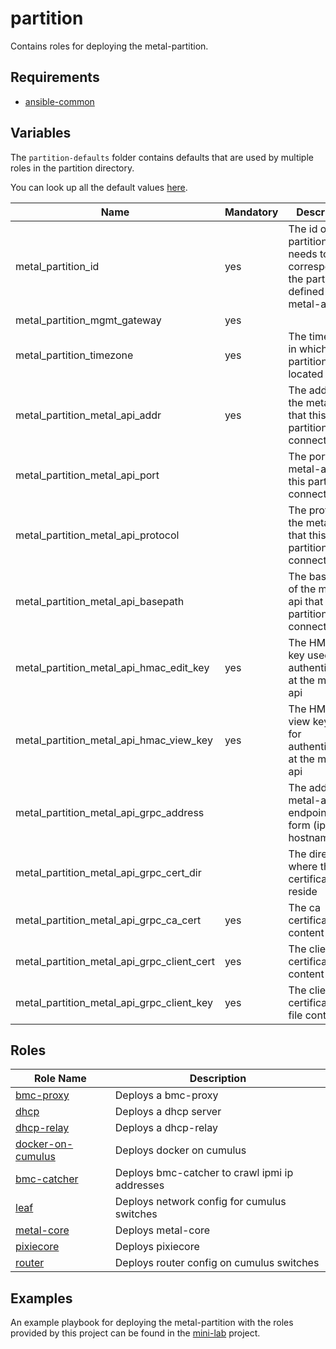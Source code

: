 # partition

Contains roles for deploying the metal-partition.

## Requirements

- [ansible-common](https://github.com/metal-stack/ansible-common)

## Variables

The `partition-defaults` folder contains defaults that are used by multiple roles in the partition directory.

You can look up all the default values [here](partition-defaults/main.yaml).

| Name                                       | Mandatory | Description                                                                                      |
| ------------------------------------------ | --------- | ------------------------------------------------------------------------------------------------ |
| metal_partition_id                         | yes       | The id of this partition. This needs to correspond to the partition id defined in the metal-api. |
| metal_partition_mgmt_gateway               | yes       |                                                                                                  |
| metal_partition_timezone                   | yes       | The timezone in which this partition is located                                                  |
| metal_partition_metal_api_addr             | yes       | The address of the metal-api that this partition connects to                                     |
| metal_partition_metal_api_port             |           | The port of the metal-api that this partition connects to                                        |
| metal_partition_metal_api_protocol         |           | The protocol of the metal-api that this partition connects to                                    |
| metal_partition_metal_api_basepath         |           | The basepath of the metal-api that this partition connects to                                    |
| metal_partition_metal_api_hmac_edit_key    | yes       | The HMAC edit key used for authenticating at the metal-api                                       |
| metal_partition_metal_api_hmac_view_key    | yes       | The HMAC view key used for authenticating at the metal-api                                       |
| metal_partition_metal_api_grpc_address     |           | The address of metal-api grpc endpoint in the form (ip or hostname:port)                         |
| metal_partition_metal_api_grpc_cert_dir    |           | The directory where the grpc certificates reside                                                 |
| metal_partition_metal_api_grpc_ca_cert     | yes       | The ca certificate file content                                                                  |
| metal_partition_metal_api_grpc_client_cert | yes       | The client certificate file content                                                              |
| metal_partition_metal_api_grpc_client_key  | yes       | The client certificate key file content                                                          |

## Roles

| Role Name                                    | Description                                    |
| -------------------------------------------- | ---------------------------------------------- |
| [bmc-proxy](roles/bmc-proxy)                 | Deploys a bmc-proxy                            |
| [dhcp](roles/dhcp)                           | Deploys a dhcp server                          |
| [dhcp-relay](roles/dhcp-relay)               | Deploys a dhcp-relay                           |
| [docker-on-cumulus](roles/docker-on-cumulus) | Deploys docker on cumulus                      |
| [bmc-catcher](roles/bmc-catcher)             | Deploys bmc-catcher to crawl ipmi ip addresses |
| [leaf](roles/leaf)                           | Deploys network config for cumulus switches    |
| [metal-core](roles/metal-core)               | Deploys metal-core                             |
| [pixiecore](roles/pixiecore)                 | Deploys pixiecore                              |
| [router](roles/router)                       | Deploys router config on cumulus switches      |

## Examples

An example playbook for deploying the metal-partition with the roles provided by this project can be found in the [mini-lab](https://github.com/metal-stack/mini-lab) project.
